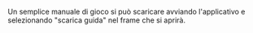 Un semplice manuale di gioco si può scaricare avviando l'applicativo e selezionando "scarica guida" nel frame che si aprirà.

